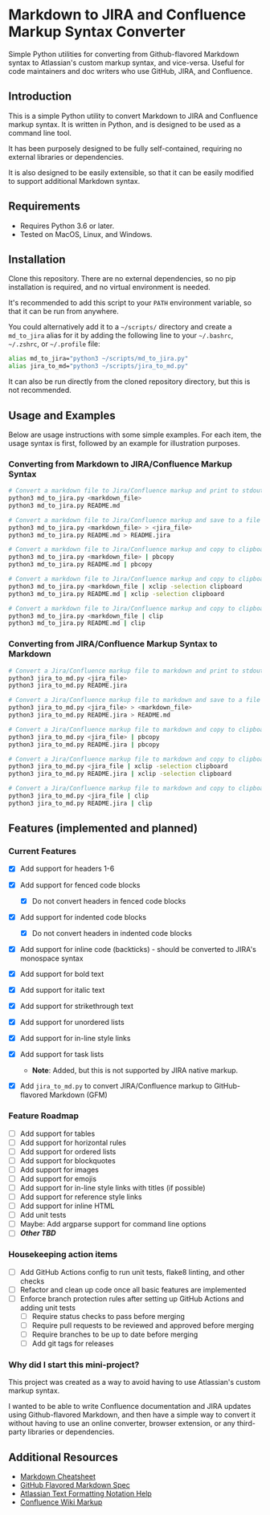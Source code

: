 # Markdown to JIRA and Confluence Markup Syntax Converter

Simple Python utilities for converting from Github-flavored Markdown syntax to Atlassian's custom markup syntax, and vice-versa. Useful for code maintainers and doc writers who use GitHub, JIRA, and Confluence.

## Introduction

This is a simple Python utility to convert Markdown to JIRA and Confluence
markup syntax. It is written in Python, and is designed to be used as a command line tool.

It has been purposely designed to be fully self-contained, requiring no external libraries or dependencies.

It is also designed to be easily extensible, so that it can be easily modified to support additional Markdown syntax.

## Requirements

* Requires Python 3.6 or later.
* Tested on MacOS, Linux, and Windows.

## Installation

Clone this repository. There are no external dependencies, so no pip installation is required, and no virtual environment is needed.

It's recommended to add this script to your `PATH` environment variable, so that it can be run from anywhere. 

You could alternatively add it to a `~/scripts/` directory and create a `md_to_jira` alias for it by adding the following line to your `~/.bashrc`, `~/.zshrc`, or `~/.profile` file:

```bash
alias md_to_jira="python3 ~/scripts/md_to_jira.py"
alias jira_to_md="python3 ~/scripts/jira_to_md.py"
```

It can also be run directly from the cloned repository directory, but this is not recommended.

## Usage and Examples

Below are usage instructions with some simple examples. For each item, the usage syntax is first, followed by an example for illustration purposes.

### Converting from Markdown to JIRA/Confluence Markup Syntax

```bash
# Convert a markdown file to Jira/Confluence markup and print to stdout
python3 md_to_jira.py <markdown_file>
python3 md_to_jira.py README.md
```

```bash
# Convert a markdown file to Jira/Confluence markup and save to a file
python3 md_to_jira.py <markdown_file> > <jira_file>
python3 md_to_jira.py README.md > README.jira
```

```bash
# Convert a markdown file to Jira/Confluence markup and copy to clipboard (MacOS)
python3 md_to_jira.py <markdown_file> | pbcopy
python3 md_to_jira.py README.md | pbcopy
```

```bash
# Convert a markdown file to Jira/Confluence markup and copy to clipboard (Linux)
python3 md_to_jira.py <markdown_file | xclip -selection clipboard
python3 md_to_jira.py README.md | xclip -selection clipboard
```

```bash
# Convert a markdown file to Jira/Confluence markup and copy to clipboard (Windows)
python3 md_to_jira.py <markdown_file | clip
python3 md_to_jira.py README.md | clip
```

### Converting from JIRA/Confluence Markup Syntax to Markdown

```bash
# Convert a Jira/Confluence markup file to markdown and print to stdout
python3 jira_to_md.py <jira_file>
python3 jira_to_md.py README.jira
```

```bash
# Convert a Jira/Confluence markup file to markdown and save to a file
python3 jira_to_md.py <jira_file> > <markdown_file>
python3 jira_to_md.py README.jira > README.md
```

```bash
# Convert a Jira/Confluence markup file to markdown and copy to clipboard (MacOS)
python3 jira_to_md.py <jira_file> | pbcopy
python3 jira_to_md.py README.jira | pbcopy
```

```bash
# Convert a Jira/Confluence markup file to markdown and copy to clipboard (Linux)
python3 jira_to_md.py <jira_file | xclip -selection clipboard
python3 jira_to_md.py README.jira | xclip -selection clipboard
```

```bash
# Convert a Jira/Confluence markup file to markdown and copy to clipboard (Windows)
python3 jira_to_md.py <jira_file | clip
python3 jira_to_md.py README.jira | clip
```

## Features (implemented and planned)

### Current Features
- [x] Add support for headers 1-6
- [x] Add support for fenced code blocks
    - [x] Do not convert headers in fenced code blocks
- [x] Add support for indented code blocks
    - [x] Do not convert headers in indented code blocks
- [x] Add support for inline code (backticks) - should be converted to JIRA's monospace syntax
- [x] Add support for bold text
- [x] Add support for italic text
- [x] Add support for strikethrough text
- [x] Add support for unordered lists
- [x] Add support for in-line style links
- [x] Add support for task lists
  * **Note**: Added, but this is not supported by JIRA native markup.
- [x] Add `jira_to_md.py` to convert JIRA/Confluence markup to GitHub-flavored Markdown (GFM)


### Feature Roadmap
- [ ] Add support for tables
- [ ] Add support for horizontal rules
- [ ] Add support for ordered lists
- [ ] Add support for blockquotes
- [ ] Add support for images
- [ ] Add support for emojis
- [ ] Add support for in-line style links with titles (if possible)
- [ ] Add support for reference style links
- [ ] Add support for inline HTML
- [ ] Add unit tests
- [ ] Maybe: Add argparse support for command line options
- [ ] **_Other TBD_**

### Housekeeping action items
- [ ] Add GitHub Actions config to run unit tests, flake8 linting, and other checks
- [ ] Refactor and clean up code once all basic features are implemented
- [ ] Enforce branch protection rules after setting up GitHub Actions and adding unit tests
    - [ ] Require status checks to pass before merging
    - [ ] Require pull requests to be reviewed and approved before merging
    - [ ] Require branches to be up to date before merging
    - [ ] Add git tags for releases

### Why did I start this mini-project?

This project was created as a way to avoid having to use Atlassian's custom markup syntax.

I wanted to be able to write Confluence documentation and JIRA updates using Github-flavored Markdown, and then have a simple way to convert it without having to use an online converter, browser extension, or any third-party libraries or dependencies.

## Additional Resources
* [Markdown Cheatsheet](https://github.com/adam-p/markdown-here/wiki/Markdown-Cheatsheet)
* [GitHub Flavored Markdown Spec](https://github.github.com/gfm/)
* [Atlassian Text Formatting Notation Help](https://jira.atlassian.com/secure/WikiRendererHelpAction.jspa?section=all)
* [Confluence Wiki Markup](https://confluence.atlassian.com/doc/confluence-wiki-markup-251003035.html)

